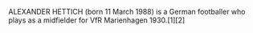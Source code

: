 ALEXANDER HETTICH (born 11 March 1988) is a German footballer who plays as a midfielder for VfR Marienhagen 1930.[1][2]
